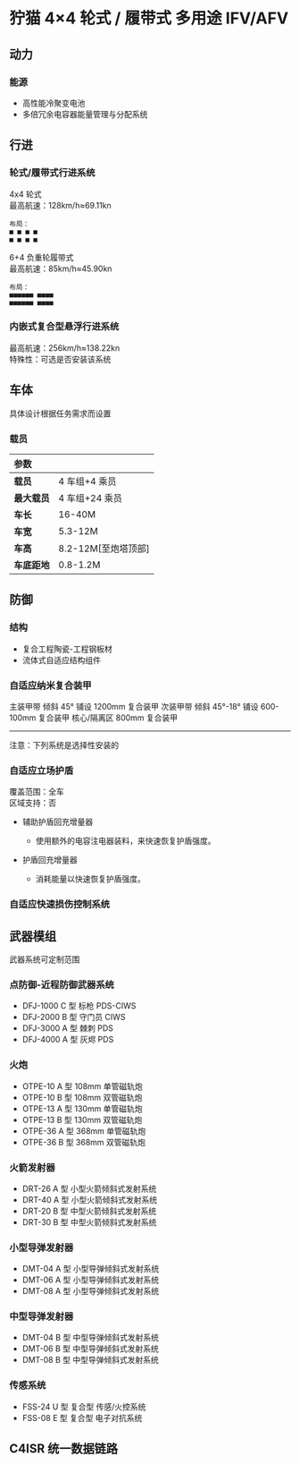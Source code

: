 # 狞猫 4×4 轮式 / 履带式 多用途 IFV/AFV

## 动力

### 能源

- 高性能冷聚变电池
- 多倍冗余电容器能量管理与分配系统

## 行进

### 轮式/履带式行进系统

4x4 轮式  
最高航速：128km/h≈69.11kn

```text
布局：
■ ■ ■ ■
■ ■ ■ ■
```

6+4 负重轮履带式  
最高航速：85km/h≈45.90kn

```text
布局：
■■■■■■ ■■■■
■■■■■■ ■■■■
```

### 内嵌式复合型悬浮行进系统

最高航速：256km/h≈138.22kn  
特殊性：可选是否安装该系统

## 车体

具体设计根据任务需求而设置

### 载员

| **参数**     |                     |
| :----------- | ------------------- |
| **载员**     | 4 车组+4 乘员       |
| **最大载员** | 4 车组+24 乘员      |
| **车长**     | 16-40M              |
| **车宽**     | 5.3-12M             |
| **车高**     | 8.2-12M[至炮塔顶部] |
| **车底距地** | 0.8-1.2M            |

## 防御

### 结构

- 复合工程陶瓷-工程钢板材
- 流体式自适应结构组件

### 自适应纳米复合装甲

主装甲带 倾斜 45° 铺设 1200mm 复合装甲
次装甲带 倾斜 45°-18° 铺设 600-100mm 复合装甲
核心/隔离区 800mm 复合装甲

---

注意：下列系统是选择性安装的

### 自适应立场护盾

覆盖范围：全车  
区域支持：否

- 辅助护盾回充增量器
  - 使用额外的电容注电器装料，来快速恢复护盾强度。

- 护盾回充增量器
  - 消耗能量以快速恢复护盾强度。

### 自适应快速损伤控制系统

## 武器模组

武器系统可定制范围

### 点防御-近程防御武器系统

- DFJ-1000 C 型 标枪 PDS-CIWS
- DFJ-2000 B 型 守门员 CIWS
- DFJ-3000 A 型 棘刺 PDS
- DFJ-4000 A 型 灰烬 PDS

### 火炮

- OTPE-10 A 型 108mm 单管磁轨炮
- OTPE-10 B 型 108mm 双管磁轨炮
- OTPE-13 A 型 130mm 单管磁轨炮
- OTPE-13 B 型 130mm 双管磁轨炮
- OTPE-36 A 型 368mm 单管磁轨炮
- OTPE-36 B 型 368mm 双管磁轨炮

### 火箭发射器

- DRT-26 A 型 小型火箭倾斜式发射系统
- DRT-40 A 型 小型火箭倾斜式发射系统
- DRT-20 B 型 中型火箭倾斜式发射系统
- DRT-30 B 型 中型火箭倾斜式发射系统

### 小型导弹发射器

- DMT-04 A 型 小型导弹倾斜式发射系统
- DMT-06 A 型 小型导弹倾斜式发射系统
- DMT-08 A 型 小型导弹倾斜式发射系统

### 中型导弹发射器

- DMT-04 B 型 中型导弹倾斜式发射系统
- DMT-06 B 型 中型导弹倾斜式发射系统
- DMT-08 B 型 中型导弹倾斜式发射系统

### 传感系统

- FSS-24 U 型 复合型 传感/火控系统
- FSS-08 E 型 复合型 电子对抗系统

## C4ISR 统一数据链路
